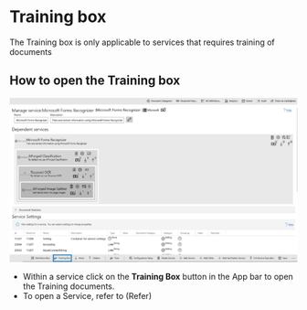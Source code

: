 # Training box

The Training box is only applicable to services that requires training of documents

## How to open the Training box

![](<../.gitbook/assets/78 (1) (1).png>)

* Within a service click on the **Training Box** button in the App bar to open the Training documents.
* To open a Service, refer to (Refer)
